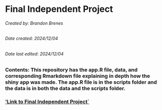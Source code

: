 # Final Independent Project
###### Created by: Brandon Brenes
###### Date created: 2024/12/04
###### Date last edited: 2024/12/04

### Contents: This repository has the app.R file, data, and corresponding Rmarkdown file explaining in depth how the shiny app was made. The app.R file is in the scripts folder and the data is in both the data and the scripts folder.

### ['Link to Final Independent Project`](https://brenesb.shinyapps.io/cnp_aloha_app/)


